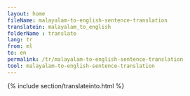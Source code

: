 ```yaml
---
layout: home
fileName: malayalam-to-english-sentence-translation
translatein: malayalam_to_english
folderName : translate
lang: tr
from: ml
to: en
permalink: /tr/malayalam-to-english-sentence-translation
tool: malayalam-to-english-sentence-translation
---
```

{% include section/translateinto.html %}